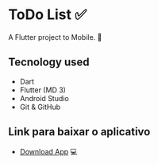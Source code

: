 # ToDo List ✅

A Flutter project to Mobile. 📱

## Tecnology used
- Dart
- Flutter (MD 3)
- Android Studio
- Git & GitHub

## Link para baixar o aplicativo
- [Download App](https://drive.google.com/file/d/1SxyUEpTwBHV2DLfeznmXqPXssQ2mEfDN/view?usp=sharing) 💻
